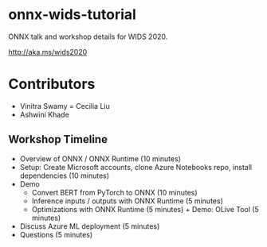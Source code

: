# onnx-wids-tutorial
ONNX talk and workshop details for WIDS 2020.

http://aka.ms/wids2020

# Contributors
- Vinitra Swamy
= Cecilia Liu
- Ashwini Khade 

## Workshop Timeline 
- Overview of ONNX / ONNX Runtime (10 minutes)  
- Setup: Create Microsoft accounts, clone Azure Notebooks repo, install dependencies (10 minutes)  
- Demo
  - Convert BERT from PyTorch to ONNX (10 minutes)  
  - Inference inputs / outputs with ONNX Runtime (5 minutes)  
  - Optimizations with ONNX Runtime (5 minutes) + Demo: OLive Tool (5 minutes)  
- Discuss Azure ML deployment (5 minutes)  
- Questions (5 minutes)
